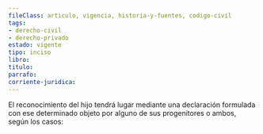 ```yaml
---
fileClass: articulo, vigencia, historia-y-fuentes, codigo-civil
tags:
- derecho-civil
- derecho-privado
estado: vigente
tipo: inciso
libro:
titulo:
parrafo:
corriente-juridica:
---
```

El reconocimiento del hijo tendrá lugar mediante una declaración formulada con ese determinado objeto por alguno de sus progenitores o ambos, según los casos:
